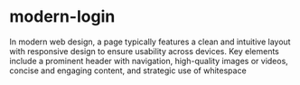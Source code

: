 # modern-login
 In modern web design, a page typically features a clean and intuitive layout with responsive design to ensure usability across devices. Key elements include a prominent header with navigation, high-quality images or videos, concise and engaging content, and strategic use of whitespace
